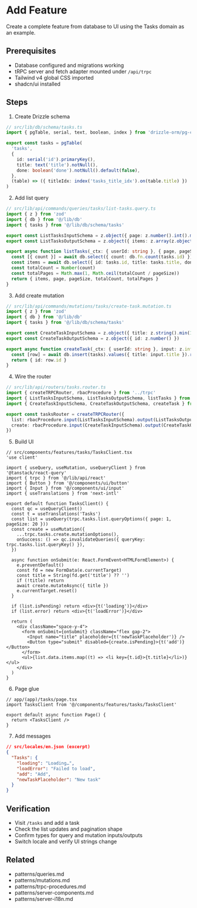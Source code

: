 # Add Feature

Create a complete feature from database to UI using the Tasks domain as an example.

## Prerequisites

- Database configured and migrations working
- tRPC server and fetch adapter mounted under `/api/trpc`
- Tailwind v4 global CSS imported
- shadcn/ui installed

## Steps

1. Create Drizzle schema

```ts
// src/lib/db/schema/tasks.ts
import { pgTable, serial, text, boolean, index } from 'drizzle-orm/pg-core'

export const tasks = pgTable(
  'tasks',
  {
    id: serial('id').primaryKey(),
    title: text('title').notNull(),
    done: boolean('done').notNull().default(false),
  },
  (table) => ({ titleIdx: index('tasks_title_idx').on(table.title) })
)
```

2. Add list query

```ts
// src/lib/api/commands/queries/tasks/list-tasks.query.ts
import { z } from 'zod'
import { db } from '@/lib/db'
import { tasks } from '@/lib/db/schema/tasks'

export const ListTasksInputSchema = z.object({ page: z.number().int().min(1).default(1), pageSize: z.number().int().min(1).max(100).default(20) }).strict()
export const ListTasksOutputSchema = z.object({ items: z.array(z.object({ id: z.number(), title: z.string(), done: z.boolean() })), page: z.number(), pageSize: z.number(), totalCount: z.number(), totalPages: z.number() })

export async function listTasks(_ctx: { userId: string }, { page, pageSize }: z.infer<typeof ListTasksInputSchema>) {
  const [{ count }] = await db.select({ count: db.fn.count(tasks.id) }).from(tasks)
  const items = await db.select({ id: tasks.id, title: tasks.title, done: tasks.done }).from(tasks).limit(pageSize).offset((page - 1) * pageSize)
  const totalCount = Number(count)
  const totalPages = Math.max(1, Math.ceil(totalCount / pageSize))
  return { items, page, pageSize, totalCount, totalPages }
}
```

3. Add create mutation

```ts
// src/lib/api/commands/mutations/tasks/create-task.mutation.ts
import { z } from 'zod'
import { db } from '@/lib/db'
import { tasks } from '@/lib/db/schema/tasks'

export const CreateTaskInputSchema = z.object({ title: z.string().min(1) }).strict()
export const CreateTaskOutputSchema = z.object({ id: z.number() })

export async function createTask(_ctx: { userId: string }, input: z.infer<typeof CreateTaskInputSchema>) {
  const [row] = await db.insert(tasks).values({ title: input.title }).returning({ id: tasks.id })
  return { id: row.id }
}
```

4. Wire the router

```ts
// src/lib/api/routers/tasks.router.ts
import { createTRPCRouter, rbacProcedure } from '../trpc'
import { ListTasksInputSchema, ListTasksOutputSchema, listTasks } from '../commands/queries/tasks/list-tasks.query'
import { CreateTaskInputSchema, CreateTaskOutputSchema, createTask } from '../commands/mutations/tasks/create-task.mutation'

export const tasksRouter = createTRPCRouter({
  list: rbacProcedure.input(ListTasksInputSchema).output(ListTasksOutputSchema).query(({ ctx, input }) => listTasks(ctx, input)),
  create: rbacProcedure.input(CreateTaskInputSchema).output(CreateTaskOutputSchema).mutation(({ ctx, input }) => createTask(ctx, input)),
})
```

5. Build UI

```tsx
// src/components/features/tasks/TasksClient.tsx
'use client'

import { useQuery, useMutation, useQueryClient } from '@tanstack/react-query'
import { trpc } from '@/lib/api/react'
import { Button } from '@/components/ui/button'
import { Input } from '@/components/ui/input'
import { useTranslations } from 'next-intl'

export default function TasksClient() {
  const qc = useQueryClient()
  const t = useTranslations('Tasks')
  const list = useQuery(trpc.tasks.list.queryOptions({ page: 1, pageSize: 20 }))
  const create = useMutation({
    ...trpc.tasks.create.mutationOptions(),
    onSuccess: () => qc.invalidateQueries({ queryKey: trpc.tasks.list.queryKey() }),
  })

  async function onSubmit(e: React.FormEvent<HTMLFormElement>) {
    e.preventDefault()
    const fd = new FormData(e.currentTarget)
    const title = String(fd.get('title') ?? '')
    if (!title) return
    await create.mutateAsync({ title })
    e.currentTarget.reset()
  }

  if (list.isPending) return <div>{t('loading')}</div>
  if (list.error) return <div>{t('loadError')}</div>

  return (
    <div className="space-y-4">
      <form onSubmit={onSubmit} className="flex gap-2">
        <Input name="title" placeholder={t('newTaskPlaceholder')} />
        <Button type="submit" disabled={create.isPending}>{t('add')}</Button>
      </form>
      <ul>{list.data.items.map((t) => <li key={t.id}>{t.title}</li>)}</ul>
    </div>
  )
}
```

6. Page glue

```tsx
// app/(app)/tasks/page.tsx
import TasksClient from '@/components/features/tasks/TasksClient'

export default async function Page() {
  return <TasksClient />
}
```

7. Add messages

```json
// src/locales/en.json (excerpt)
{
  "Tasks": {
    "loading": "Loading…",
    "loadError": "Failed to load",
    "add": "Add",
    "newTaskPlaceholder": "New task"
  }
}
```

## Verification

- Visit `/tasks` and add a task
- Check the list updates and pagination shape
- Confirm types for query and mutation inputs/outputs
- Switch locale and verify UI strings change

## Related

- patterns/queries.md
- patterns/mutations.md
- patterns/trpc-procedures.md
- patterns/server-components.md
- patterns/server-i18n.md
